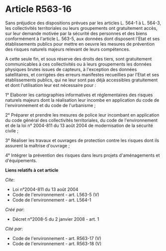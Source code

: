 # Article R563-16

Sans préjudice des dispositions prévues par les articles L. 564-1 à L. 564-3, les collectivités territoriales ou leurs
groupements ont gratuitement accès, sur leur demande motivée par la sécurité des personnes et des biens conformément à
l'article L. 563-5, aux données dont disposent l'Etat et ses établissements publics pour mettre en oeuvre les mesures de
prévention des risques naturels majeurs relevant de leurs compétences.

A cette seule fin, et sous réserve des droits des tiers, sont gratuitement communicables à ces collectivités ou à leurs
groupements les données physiques brutes issues de capteurs, à l'exception des données satellitaires, et corrigées des
erreurs manifestes recueillies par l'Etat et ses établissements publics, qui ne leur sont pas déjà accessibles gratuitement
et dont l'utilisation leur est nécessaire pour : 

1° Elaborer les cartographies informatives et réglementaires des risques naturels majeurs dont la réalisation leur incombe en
application du code de l'environnement et du code de l'urbanisme ; 

2° Préparer et prendre les mesures de police leur incombant en application du code général des collectivités territoriales,
du code de l'environnement et de la loi n° 2004-811 du 13 août 2004 de modernisation de la sécurité civile ; 

3° Réaliser les travaux et ouvrages de protection contre les risques dont ils assurent la maîtrise d'ouvrage ; 

4° Intégrer la prévention des risques dans leurs projets d'aménagements et d'équipements.

**Liens relatifs à cet article**

_Cite_:

  - Loi n°2004-811 du 13 août 2004
  - Code de l'environnement - art. L563-5 (V)
  - Code de l'environnement - art. L564-1

_Créé par_:

  - Décret n°2008-5 du 2 janvier 2008 - art. 1

_Cité par_:

  - Code de l'environnement - art. R563-17 (V)
  - Code de l'environnement - art. R563-18 (V)
